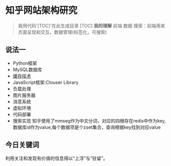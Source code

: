 # 知乎网站架构研究
>我用代码'[TOC]'在此生成目录
[TOC]
__我的理解__
>前端 数据 搜索：前端用来页面呈现和交互，数据管理(标签化，可搜索)

## 说法一
- Python框架
- MySQL数据库
- [缓存技术](http://redis.readthedocs.org/en/latest/index.html)
- JavaScript框架:Clouser Library
- 负载处理
- 图片服务器
- 消息系统
- 虚拟环境
- 代码部署
- 搜索实现
  知乎使用了mmseg作为中文分词，对应的四根存在redis中作为key,数据库id作为value,每个数据项是个zset集合，查询根据key找到对应value

## 今日关键词
利用关注和发现有价值的信息得以“上浮”与“驻留”。